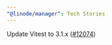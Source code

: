 ```yaml
---
"@linode/manager": Tech Stories
---
```


Update Vitest to 3.1.x ([#12074](https://github.com/linode/manager/pull/12074))
